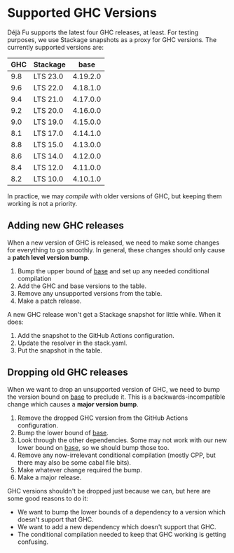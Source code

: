 Supported GHC Versions
======================

Déjà Fu supports the latest four GHC releases, at least.  For testing purposes,
we use Stackage snapshots as a proxy for GHC versions.  The currently supported
versions are:

| GHC | Stackage | base |
| --- | -------- | ---- |
| 9.8 | LTS 23.0 | 4.19.2.0 |
| 9.6 | LTS 22.0 | 4.18.1.0 |
| 9.4 | LTS 21.0 | 4.17.0.0 |
| 9.2 | LTS 20.0 | 4.16.0.0 |
| 9.0 | LTS 19.0 | 4.15.0.0 |
| 8.1 | LTS 17.0 | 4.14.1.0 |
| 8.8 | LTS 15.0 | 4.13.0.0 |
| 8.6 | LTS 14.0 | 4.12.0.0 |
| 8.4 | LTS 12.0 | 4.11.0.0 |
| 8.2 | LTS 10.0 | 4.10.1.0 |

In practice, we may *compile with* older versions of GHC, but keeping them
working is not a priority.


Adding new GHC releases
-----------------------

When a new version of GHC is released, we need to make some changes for
everything to go smoothly.  In general, these changes should only cause a
**patch level version bump**.

1. Bump the upper bound of [base][] and set up any needed conditional
   compilation
2. Add the GHC and base versions to the table.
3. Remove any unsupported versions from the table.
4. Make a patch release.

A new GHC release won't get a Stackage snapshot for little while.  When it
does:

1. Add the snapshot to the GitHub Actions configuration.
2. Update the resolver in the stack.yaml.
3. Put the snapshot in the table.


Dropping old GHC releases
-------------------------

When we want to drop an unsupported version of GHC, we need to bump the version
bound on [base][] to preclude it.  This is a backwards-incompatible change which
causes a **major version bump**.

1. Remove the dropped GHC version from the GitHub Actions configuration.
2. Bump the lower bound of [base][].
3. Look through the other dependencies.  Some may not work with our new lower
   bound on [base][], so we should bump those too.
4. Remove any now-irrelevant conditional compilation (mostly CPP, but there may
   also be some cabal file bits).
5. Make whatever change required the bump.
6. Make a major release.

GHC versions shouldn't be dropped just because we can, but here are some good
reasons to do it:

- We want to bump the lower bounds of a dependency to a version which doesn't
  support that GHC.
- We want to add a new dependency which doesn't support that GHC.
- The conditional compilation needed to keep that GHC working is getting
  confusing.

[base]: https://hackage.haskell.org/package/base
